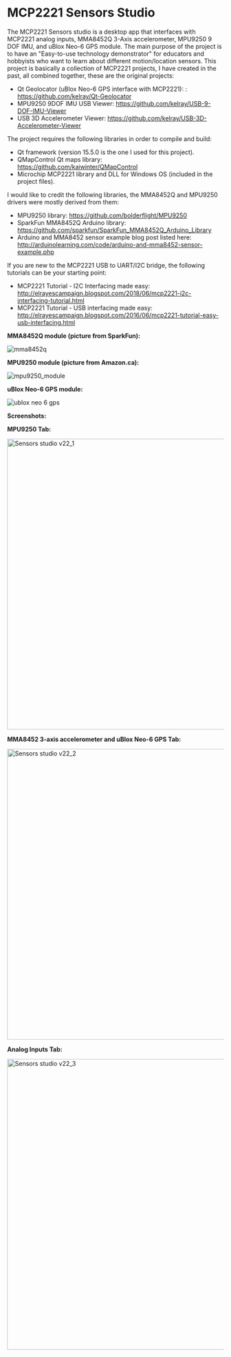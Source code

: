 # MCP2221 Sensors Studio
The MCP2221 Sensors studio is a desktop app that interfaces with MCP2221 analog inputs, MMA8452Q 3-Axis accelerometer, MPU9250 9 DOF IMU, and uBlox Neo-6 GPS module. The main purpose of the project is to have an "Easy-to-use technology demonstrator" for educators and hobbyists who want to learn about different motion/location sensors.
This project is basically a collection of MCP2221 projects, I have created in the past, all combined together, these are the original projects:
- Qt Geolocator (uBlox Neo-6 GPS interface with MCP2221): : https://github.com/kelray/Qt-Geolocator
- MPU9250 9DOF IMU USB Viewer: https://github.com/kelray/USB-9-DOF-IMU-Viewer
- USB 3D Accelerometer Viewer: https://github.com/kelray/USB-3D-Accelerometer-Viewer

The project requires the following libraries in order to compile and build:
- Qt framework (version 15.5.0 is the one I used for this project).
- QMapControl Qt maps library: https://github.com/kaiwinter/QMapControl
- Microchip MCP2221 library and DLL for Windows OS (included in the project files).

I would like to credit the following libraries, the MMA8452Q and MPU9250 drivers were mostly derived from them: 
- MPU9250 library: https://github.com/bolderflight/MPU9250
- SparkFun MMA8452Q Arduino library: https://github.com/sparkfun/SparkFun_MMA8452Q_Arduino_Library
- Arduino and MMA8452 sensor example blog post listed here: http://arduinolearning.com/code/arduino-and-mma8452-sensor-example.php

If you are new to the MCP2221 USB to UART/I2C bridge, the following tutorials can be your starting point:
- MCP2221 Tutorial - I2C Interfacing made easy: http://elrayescampaign.blogspot.com/2018/06/mcp2221-i2c-interfacing-tutorial.html
- MCP2221 Tutorial - USB interfacing made easy: http://elrayescampaign.blogspot.com/2016/06/mcp2221-tutorial-easy-usb-interfacing.html

**MMA8452Q module (picture from SparkFun):**

![mma8452q](https://user-images.githubusercontent.com/8460504/94381563-aaa3a580-00ee-11eb-9a1f-785db2440a4b.jpg)

**MPU9250 module (picture from Amazon.ca):**

![mpu9250_module](https://user-images.githubusercontent.com/8460504/94381565-abd4d280-00ee-11eb-82c4-b9bc24ea9f3c.jpeg)

**uBlox Neo-6 GPS module:**

![ublox neo 6 gps](https://user-images.githubusercontent.com/8460504/94381566-ac6d6900-00ee-11eb-8135-9399fac4878d.jpg)

**Screenshots:**

**MPU9250 Tab:**

<img width="676" alt="Sensors studio v22_1" src="https://user-images.githubusercontent.com/8460504/94200565-740c2780-fe6f-11ea-89b4-fcb1b612ebd5.png">

**MMA8452 3-axis accelerometer and uBlox Neo-6 GPS Tab:**

<img width="676" alt="Sensors studio v22_2" src="https://user-images.githubusercontent.com/8460504/94200567-74a4be00-fe6f-11ea-89c7-6aa7bc18cdb2.png">

**Analog Inputs Tab:**

<img width="676" alt="Sensors studio v22_3" src="https://user-images.githubusercontent.com/8460504/94200569-74a4be00-fe6f-11ea-98c4-ad58e0333d5c.png">
